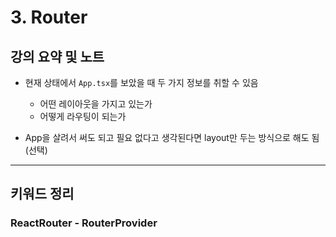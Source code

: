 # 3. Router

## 강의 요약 및 노트

- 현재 상태에서 `App.tsx`를 보았을 때 두 가지 정보를 취할 수 있음
    - 어떤 레이아웃을 가지고 있는가
    - 어떻게 라우팅이 되는가

- App을 살려서 써도 되고 필요 없다고 생각된다면 layout만 두는 방식으로 해도 됨(선택)

---

## 키워드 정리

### ReactRouter - RouterProvider
